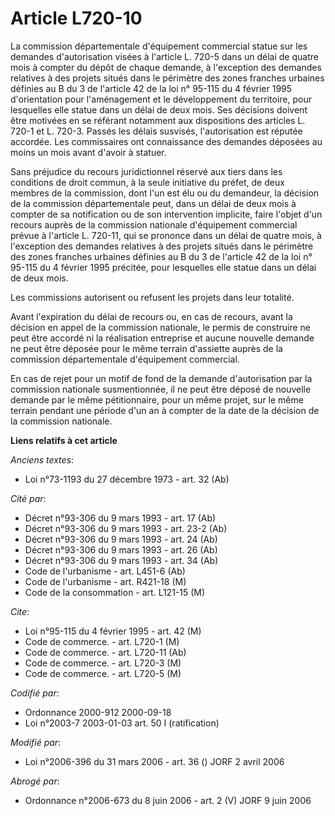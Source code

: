 # Article L720-10

La commission départementale d'équipement commercial statue sur les demandes d'autorisation visées à l'article L. 720-5 dans
un délai de quatre mois à compter du dépôt de chaque demande, à l'exception des demandes relatives à des projets situés dans
le périmètre des zones franches urbaines définies au B du 3 de l'article 42 de la loi n° 95-115 du 4 février 1995
d'orientation pour l'aménagement et le développement du territoire, pour lesquelles elle statue dans un délai de deux mois.
Ses décisions doivent être motivées en se référant notamment aux dispositions des articles L. 720-1 et L. 720-3. Passés les
délais susvisés, l'autorisation est réputée accordée. Les commissaires ont connaissance des demandes déposées au moins un
mois avant d'avoir à statuer.

Sans préjudice du recours juridictionnel réservé aux tiers dans les conditions de droit commun, à la seule initiative du
préfet, de deux membres de la commission, dont l'un est élu ou du demandeur, la décision de la commission départementale
peut, dans un délai de deux mois à compter de sa notification ou de son intervention implicite, faire l'objet d'un recours
auprès de la commission nationale d'équipement commercial prévue à l'article L. 720-11, qui se prononce dans un délai de
quatre mois, à l'exception des demandes relatives à des projets situés dans le périmètre des zones franches urbaines définies
au B du 3 de l'article 42 de la loi n° 95-115 du 4 février 1995 précitée, pour lesquelles elle statue dans un délai de deux
mois.

Les commissions autorisent ou refusent les projets dans leur totalité.

Avant l'expiration du délai de recours ou, en cas de recours, avant la décision en appel de la commission nationale, le
permis de construire ne peut être accordé ni la réalisation entreprise et aucune nouvelle demande ne peut être déposée pour
le même terrain d'assiette auprès de la commission départementale d'équipement commercial.

En cas de rejet pour un motif de fond de la demande d'autorisation par la commission nationale susmentionnée, il ne peut être
déposé de nouvelle demande par le même pétitionnaire, pour un même projet, sur le même terrain pendant une période d'un an à
compter de la date de la décision de la commission nationale.

**Liens relatifs à cet article**

_Anciens textes_:

  - Loi n°73-1193 du 27 décembre 1973 - art. 32 (Ab)

_Cité par_:

  - Décret n°93-306 du 9 mars 1993 - art. 17 (Ab)
  - Décret n°93-306 du 9 mars 1993 - art. 23-2 (Ab)
  - Décret n°93-306 du 9 mars 1993 - art. 24 (Ab)
  - Décret n°93-306 du 9 mars 1993 - art. 26 (Ab)
  - Décret n°93-306 du 9 mars 1993 - art. 34 (Ab)
  - Code de l'urbanisme - art. L451-6 (Ab)
  - Code de l'urbanisme - art. R421-18 (M)
  - Code de la consommation - art. L121-15 (M)

_Cite_:

  - Loi n°95-115 du 4 février 1995 - art. 42 (M)
  - Code de commerce. - art. L720-1 (M)
  - Code de commerce. - art. L720-11 (Ab)
  - Code de commerce. - art. L720-3 (M)
  - Code de commerce. - art. L720-5 (M)

_Codifié par_:

  - Ordonnance 2000-912 2000-09-18
  - Loi n°2003-7 2003-01-03 art. 50 I (ratification)

_Modifié par_:

  - Loi n°2006-396 du 31 mars 2006 - art. 36 () JORF 2 avril 2006

_Abrogé par_:

  - Ordonnance n°2006-673 du 8 juin 2006 - art. 2 (V) JORF 9 juin 2006
